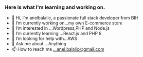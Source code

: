 ### Here is what I'm learning and working on. 

- 👋 Hi, I’m anelbalalic, a passionate full stack developer from BIH
- 🔭 I’m currently working on...my own E-commerce store
- 👀 I’m interested in ...Wordpress,PHP and Node.js
- 🌱 I’m currently learning ...React.js and PHP 8
- 🤝 I’m looking for help with...AWS
- 💬 Ask me about ...Anything
- 📫 How to reach me ...anel.balalic@gmail.com


